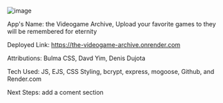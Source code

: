 ![image](https://github.com/user-attachments/assets/d56ad3c1-ff7d-484e-9f86-931ec2fe72b2)

App's Name: the Videogame Archive,
Upload your favorite games to they will be remembered for eternity

Deployed Link: https://the-videogame-archive.onrender.com

Attributions: Bulma CSS, Davd Yim, Denis Dujota

Tech Used: JS, EJS, CSS Styling, bcrypt, express, mogoose, Github, and Render.com

Next Steps: add a coment section
